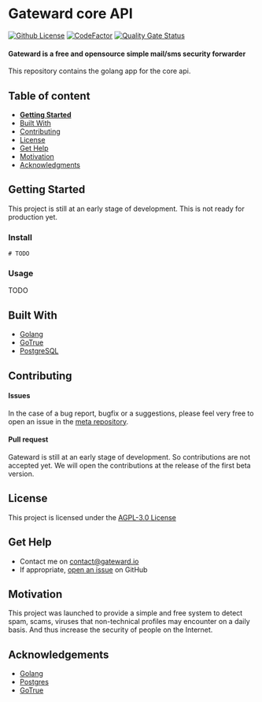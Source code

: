 # Gateward core API

[![Github License](https://img.shields.io/badge/license-AGPL_3.0-green)](https://github.com/gateward/api/blob/main/LICENSE)
[![CodeFactor](https://www.codefactor.io/repository/github/gateward/api/badge)](https://www.codefactor.io/repository/github/gateward/api)
[![Quality Gate Status](https://sonarcloud.io/api/project_badges/measure?project=gateward_api&metric=alert_status)](https://sonarcloud.io/summary/new_code?id=gateward_api)

#### Gateward is a free and opensource simple mail/sms security forwarder

This repository contains the golang app for the core api.


## Table of content

- [**Getting Started**](#getting-started)
- [Built With](#built-with)
- [Contributing](#contributing)
- [License](#license)
- [Get Help](#get-help)
- [Motivation](#motivation)
- [Acknowledgments](#acknowledgements)

## Getting Started

This project is still at an early stage of development. This is not ready for production yet.

### Install
```console
# TODO
```

### Usage
TODO

## Built With
- [Golang](https://go.dev/)
- [GoTrue](https://github.com/netlify/gotrue)
- [PostgreSQL](https://www.postgresql.org/)

## Contributing

#### Issues
In the case of a bug report, bugfix or a suggestions, please feel very free to open an issue in the [meta repository](https://github.com/gateward/gateward/issues).

#### Pull request
Gateward is still at an early stage of development. So contributions are not accepted yet. We will open the contributions at the release of the first beta version.

## License

This project is licensed under the [AGPL-3.0 License](https://github.com/gateward/api/blob/master/LICENSE)

## Get Help
- Contact me on contact@gateward.io
- If appropriate, [open an issue](https://github.com/gateward/gateward/issues) on GitHub

## Motivation
This project was launched to provide a simple and free system to detect spam, scams, viruses that non-technical profiles may encounter on a daily basis. And thus increase the security of people on the Internet.

## Acknowledgements

- [Golang](https://github.com/golang/go/blob/master/LICENSE)
- [Postgres](https://github.com/postgres/postgres/blob/master/COPYRIGHT)
- [GoTrue](https://github.com/netlify/gotrue/blob/master/LICENSE)
